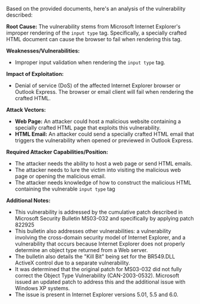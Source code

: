 Based on the provided documents, here's an analysis of the vulnerability described:

**Root Cause:**
The vulnerability stems from Microsoft Internet Explorer's improper rendering of the `input type` tag. Specifically, a specially crafted HTML document can cause the browser to fail when rendering this tag.

**Weaknesses/Vulnerabilities:**
- Improper input validation when rendering the `input type` tag.

**Impact of Exploitation:**
- Denial of service (DoS) of the affected Internet Explorer browser or Outlook Express. The browser or email client will fail when rendering the crafted HTML.

**Attack Vectors:**
- **Web Page:** An attacker could host a malicious website containing a specially crafted HTML page that exploits this vulnerability.
- **HTML Email:** An attacker could send a specially crafted HTML email that triggers the vulnerability when opened or previewed in Outlook Express.

**Required Attacker Capabilities/Position:**
- The attacker needs the ability to host a web page or send HTML emails.
- The attacker needs to lure the victim into visiting the malicious web page or opening the malicious email.
- The attacker needs knowledge of how to construct the malicious HTML containing the vulnerable `input type` tag

**Additional Notes:**
- This vulnerability is addressed by the cumulative patch described in Microsoft Security Bulletin MS03-032 and specifically by applying patch 822925
- This bulletin also addresses other vulnerabilities: a vulnerability involving the cross-domain security model of Internet Explorer, and a vulnerability that occurs because Internet Explorer does not properly determine an object type returned from a Web server.
- The bulletin also details the "Kill Bit" being set for the BR549.DLL ActiveX control due to a separate vulnerability.
- It was determined that the original patch for MS03-032 did not fully correct the Object Type Vulnerability (CAN-2003-0532). Microsoft issued an updated patch to address this and the additional issue with Windows XP systems.
- The issue is present in Internet Explorer versions 5.01, 5.5 and 6.0.